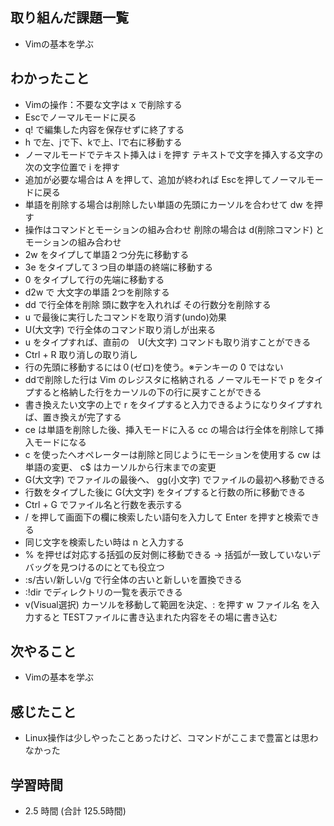 ## 取り組んだ課題一覧
- Vimの基本を学ぶ
## わかったこと
- Vimの操作：不要な文字は x で削除する
- Escでノーマルモードに戻る
- q! で編集した内容を保存せずに終了する
- h で左、jで下、kで上、lで右に移動する
- ノーマルモードでテキスト挿入は i を押す テキストで文字を挿入する文字の次の文字位置で i を押す
- 追加が必要な場合は A を押して、追加が終われば Escを押してノーマルモードに戻る
- 単語を削除する場合は削除したい単語の先頭にカーソルを合わせて dw を押す
- 操作はコマンドとモーションの組み合わせ 削除の場合は d(削除コマンド) と モーションの組み合わせ
- 2w をタイプして単語２つ分先に移動する
- 3e をタイプして３つ目の単語の終端に移動する
- 0 をタイプして行の先端に移動する
- d2w で 大文字の単語 2つを削除する
- dd で行全体を削除 頭に数字を入れれば その行数分を削除する
- u で最後に実行したコマンドを取り消す(undo)効果
- U(大文字) で行全体のコマンド取り消しが出来る
- u をタイプすれば、直前の　U(大文字) コマンドも取り消すことができる
- Ctrl + R 取り消しの取り消し
- 行の先頭に移動するには０(ゼロ)を使う。※テンキーの 0 ではない
- ddで削除した行は Vim のレジスタに格納される
  ノーマルモードで p をタイプすると格納した行をカーソルの下の行に戻すことができる
- 書き換えたい文字の上で r をタイプすると入力できるようになりタイプすれば、置き換えが完了する
- ce は単語を削除した後、挿入モードに入る cc の場合は行全体を削除して挿入モードになる
- c を使ったへオペレーターは削除と同じようにモーションを使用する cw は単語の変更、 c$ はカーソルから行末までの変更
- G(大文字) でファイルの最後へ、 gg(小文字) でファイルの最初へ移動できる
- 行数をタイプした後に G(大文字) をタイプすると行数の所に移動できる
- Ctrl + G でファイル名と行数を表示する
- / を押して画面下の欄に検索したい語句を入力して Enter を押すと検索できる
- 同じ文字を検索したい時は n と入力する
- % を押せば対応する括弧の反対側に移動できる → 括弧が一致していないデバッグを見つけるのにとても役立つ
- :s/古い/新しい/g で行全体の古いと新しいを置換できる
- :!dir でディレクトリの一覧を表示できる
- v(Visual選択) カーソルを移動して範囲を決定、: を押す w ファイル名 を入力すると TESTファイルに書き込まれた内容をその場に書き込む
## 次やること
- Vimの基本を学ぶ
## 感じたこと
- Linux操作は少しやったことあったけど、コマンドがここまで豊富とは思わなかった
## 学習時間
- 2.5 時間 (合計 125.5時間)
